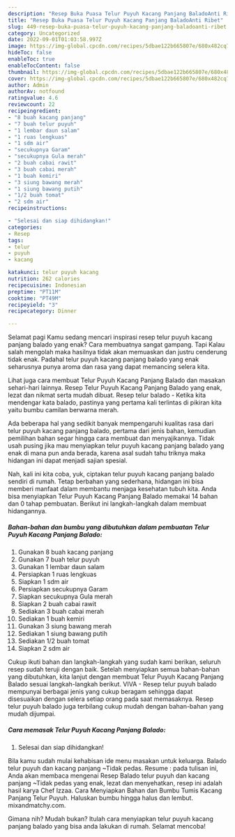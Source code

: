 ```yaml
---
description: "Resep Buka Puasa Telur Puyuh Kacang Panjang BaladoAnti Ribet"
title: "Resep Buka Puasa Telur Puyuh Kacang Panjang BaladoAnti Ribet"
slug: 449-resep-buka-puasa-telur-puyuh-kacang-panjang-baladoanti-ribet
category: Uncategorized
date: 2022-09-01T01:03:58.997Z
image: https://img-global.cpcdn.com/recipes/5dbae122b665807e/680x482cq70/telur-puyuh-kacang-panjang-balado-foto-resep-utama.jpg
hideToc: false
enableToc: true
enableTocContent: false
thumbnail: https://img-global.cpcdn.com/recipes/5dbae122b665807e/680x482cq70/telur-puyuh-kacang-panjang-balado-foto-resep-utama.jpg
cover: https://img-global.cpcdn.com/recipes/5dbae122b665807e/680x482cq70/telur-puyuh-kacang-panjang-balado-foto-resep-utama.jpg
author: Admin
authorAv: notfound
ratingvalue: 4.6
reviewcount: 22
recipeingredient:
- "8 buah kacang panjang"
- "7 buah telur puyuh"
- "1 lembar daun salam"
- "1 ruas lengkuas"
- "1 sdm air"
- "secukupnya Garam"
- "secukupnya Gula merah"
- "2 buah cabai rawit"
- "3 buah cabai merah"
- "1 buah kemiri"
- "3 siung bawang merah"
- "1 siung bawang putih"
- "1/2 buah tomat"
- "2 sdm air"
recipeinstructions:

- "Selesai dan siap dihidangkan!"
categories:
- Resep
tags:
- telur
- puyuh
- kacang

katakunci: telur puyuh kacang 
nutrition: 262 calories
recipecuisine: Indonesian
preptime: "PT11M"
cooktime: "PT49M"
recipeyield: "3"
recipecategory: Dinner

---
```



Selamat pagi Kamu sedang mencari inspirasi resep telur puyuh kacang panjang balado yang enak? Cara membuatnya sangat gampang. Tapi Kalau salah mengolah maka hasilnya tidak akan memuaskan dan justru cenderung tidak enak. Padahal telur puyuh kacang panjang balado yang enak seharusnya punya aroma dan rasa yang dapat memancing selera kita.


Lihat juga cara membuat Telur Puyuh Kacang Panjang Balado dan masakan sehari-hari lainnya. Resep Telur Puyuh Kacang Panjang Balado yang enak, lezat dan nikmat serta mudah dibuat. Resep telur balado - Ketika kita mendengar kata balado, pastinya yang pertama kali terlintas di pikiran kita yaitu bumbu camilan berwarna merah.

Ada beberapa hal yang sedikit banyak mempengaruhi kualitas rasa dari telur puyuh kacang panjang balado, pertama dari jenis bahan, kemudian pemilihan bahan segar hingga cara membuat dan menyajikannya. Tidak usah pusing jika mau menyiapkan telur puyuh kacang panjang balado yang enak di mana pun anda berada, karena asal sudah tahu triknya maka hidangan ini dapat menjadi sajian spesial.


Nah, kali ini kita coba, yuk, ciptakan telur puyuh kacang panjang balado sendiri di rumah. Tetap berbahan yang sederhana, hidangan ini bisa memberi manfaat dalam membantu menjaga kesehatan tubuh kita. Anda bisa menyiapkan Telur Puyuh Kacang Panjang Balado memakai 14 bahan dan 0 tahap pembuatan. Berikut ini langkah-langkah dalam membuat hidangannya.

<!--inarticleads1-->

##### Bahan-bahan dan bumbu yang dibutuhkan dalam pembuatan Telur Puyuh Kacang Panjang Balado:

1. Gunakan 8 buah kacang panjang
1. Gunakan 7 buah telur puyuh
1. Gunakan 1 lembar daun salam
1. Persiapkan 1 ruas lengkuas
1. Siapkan 1 sdm air
1. Persiapkan secukupnya Garam
1. Siapkan secukupnya Gula merah
1. Siapkan 2 buah cabai rawit
1. Sediakan 3 buah cabai merah
1. Sediakan 1 buah kemiri
1. Gunakan 3 siung bawang merah
1. Sediakan 1 siung bawang putih
1. Sediakan 1/2 buah tomat
1. Siapkan 2 sdm air


Cukup ikuti bahan dan langkah-langkah yang sudah kami berikan, seluruh resep sudah teruji dengan baik. Setelah menyiapkan semua bahan-bahan yang dibutuhkan, kita lanjut dengan membuat Telur Puyuh Kacang Panjang Balado sesuai langkah-langkah berikut. VIVA - Resep telur puyuh balado mempunyai berbagai jenis yang cukup beragam sehingga dapat disesuaikan dengan selera setiap orang pada saat memasaknya. Resep telur puyuh balado juga terbilang cukup mudah dengan bahan-bahan yang mudah dijumpai. 

<!--inarticleads2-->

##### Cara memasak Telur Puyuh Kacang Panjang Balado:


1. Selesai dan siap dihidangkan!

Bila kamu sudah mulai kehabisan ide menu masakan untuk keluarga. Balado telur puyuh dan kacang panjang ~Tidak pedas. Resume : pada tulisan ini, Anda akan membaca mengenai Resep Balado telur puyuh dan kacang panjang ~Tidak pedas yang enak, lezat dan menyehatkan, resep ini adalah hasil karya Chef Izzaa. Cara Menyiapkan Bahan dan Bumbu Tumis Kacang Panjang Telur Puyuh. Haluskan bumbu hingga halus dan lembut. mixandmatchy.com. 

Gimana nih? Mudah bukan? Itulah cara menyiapkan telur puyuh kacang panjang balado yang bisa anda lakukan di rumah. Selamat mencoba!
